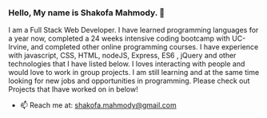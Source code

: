 ### Hello, My name is Shakofa Mahmody. 👋 

I am a Full Stack Web Developer. I have learned  programming languages for a year now, completed a 24 weeks intensive coding bootcamp with UC-Irvine, and completed other online programming courses. I have experience with javascript, CSS, HTML, nodeJS, Express, ES6 , jQuery and other technologies that I have listed below. I loves interacting with people and would love to work in group projects. I am still learning and at the same time looking for new jobs and opportunities in programming. Please check out Projects that Ihave worked on in below! 
- 📫 Reach me at: shakofa.mahmody@gmail.com
